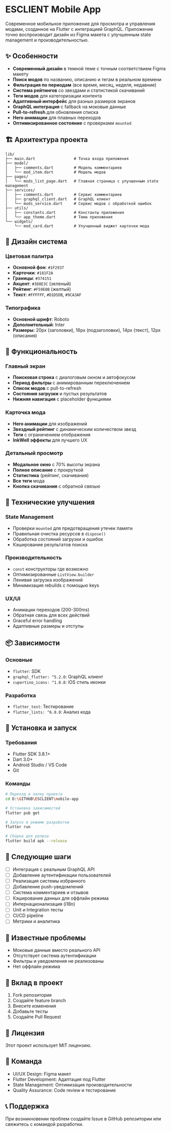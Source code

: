 # ESCLIENT Mobile App

Современное мобильное приложение для просмотра и управления модами, созданное на Flutter с интеграцией GraphQL. Приложение точно воспроизводит дизайн из Figma макета с улучшенным state management и производительностью.

## ✨ Особенности

- **Современный дизайн** в темной теме с точным соответствием Figma макету
- **Поиск модов** по названию, описанию и тегам в реальном времени
- **Фильтрация по периодам** (все время, месяц, неделя, недавние)
- **Система рейтингов** со звездами и статистикой скачиваний
- **Теги модов** для категоризации контента
- **Адаптивный интерфейс** для разных размеров экранов
- **GraphQL интеграция** с fallback на моковые данные
- **Pull-to-refresh** для обновления списка
- **Hero анимации** для плавных переходов
- **Оптимизированное состояние** с проверками `mounted`

## 🏗 Архитектура проекта

```
lib/
├── main.dart                 # Точка входа приложения
├── model/
│   ├── comments.dart         # Модель комментариев
│   └── mod_item.dart         # Модель модов
├── pages/
│   └── mods_list_page.dart   # Главная страница с улучшенным state management
├── services/
│   ├── comments.dart         # Сервис комментариев
│   ├── graphql_client.dart   # GraphQL клиент
│   └── mods_service.dart     # Сервис модов с обработкой ошибок
├── utils/
│   ├── constants.dart        # Константы приложения
│   └── app_theme.dart        # Тема приложения
└── widgets/
    └── mod_card.dart         # Улучшенный виджет карточки мода
```

## 🎨 Дизайн система

### Цветовая палитра
- **Основной фон**: `#1F2937`
- **Карточки**: `#181F2A`
- **Границы**: `#374151`
- **Акцент**: `#388E3C` (зеленый)
- **Рейтинг**: `#F59E0B` (желтый)
- **Текст**: `#FFFFFF`, `#D1D5DB`, `#9CA3AF`

### Типографика
- **Основной шрифт**: Roboto
- **Дополнительный**: Inter
- **Размеры**: 20px (заголовки), 16px (подзаголовки), 14px (текст), 12px (описания)

## 🚀 Функциональность

### Главный экран
- **Поисковая строка** с диалоговым окном и автофокусом
- **Период фильтры** с анимированным переключением
- **Список модов** с pull-to-refresh
- **Состояния загрузки** и пустых результатов
- **Нижняя навигация** с placeholder функциями

### Карточка мода
- **Hero анимации** для изображений
- **Звездный рейтинг** с динамическим количеством звезд
- **Теги** с ограничением отображения
- **InkWell эффекты** для лучшего UX

### Детальный просмотр
- **Модальное окно** с 70% высоты экрана
- **Полное описание** с прокруткой
- **Статистика** (рейтинг, скачивания)
- **Все теги** мода
- **Кнопка скачивания** с обратной связью

## 🔧 Технические улучшения

### State Management
- Проверки `mounted` для предотвращения утечек памяти
- Правильная очистка ресурсов в `dispose()`
- Обработка состояний загрузки и ошибок
- Кэширование результатов поиска

### Производительность
- `const` конструкторы где возможно
- Оптимизированные `ListView.builder`
- Ленивая загрузка изображений
- Минимизация rebuilds с помощью keys

### UX/UI
- Анимации переходов (200-300ms)
- Обратная связь для всех действий
- Graceful error handling
- Адаптивные размеры и отступы

## 📦 Зависимости

### Основные
- `flutter`: SDK
- `graphql_flutter: ^5.2.0`: GraphQL клиент
- `cupertino_icons: ^1.0.8`: iOS стиль иконки

### Разработка
- `flutter_test`: Тестирование
- `flutter_lints: ^6.0.0`: Анализ кода

## 🚀 Установка и запуск

### Требования
- Flutter SDK 3.8.1+
- Dart 3.0+
- Android Studio / VS Code
- Git

### Команды
```bash
# Переход в папку проекта
cd D:\GITHUB\ESCLIENT\mobile-app

# Установка зависимостей
flutter pub get

# Запуск в режиме разработки
flutter run

# Сборка для релиза
flutter build apk --release
```

## 🔄 Следующие шаги

- [ ] Интеграция с реальным GraphQL API
- [ ] Добавление аутентификации пользователей
- [ ] Реализация системы избранного
- [ ] Добавление push-уведомлений
- [ ] Система комментариев и отзывов
- [ ] Кэширование данных для оффлайн режима
- [ ] Интернационализация (i18n)
- [ ] Unit и Integration тесты
- [ ] CI/CD pipeline
- [ ] Метрики и аналитика

## 🐛 Известные проблемы

- Моковые данные вместо реального API
- Отсутствует система аутентификации
- Фильтры и уведомления не реализованы
- Нет оффлайн режима

## 🤝 Вклад в проект

1. Fork репозитория
2. Создайте feature branch
3. Внесите изменения
4. Добавьте тесты
5. Создайте Pull Request

## 📄 Лицензия

Этот проект использует MIT лицензию.

## 👥 Команда

- UI/UX Design: Figma макет
- Flutter Development: Адаптация под Flutter
- State Management: Оптимизация производительности
- Quality Assurance: Code review и тестирование

## 📞 Поддержка

При возникновении проблем создайте Issue в GitHub репозитории или свяжитесь с командой разработки.
